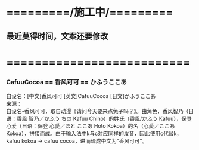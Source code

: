 # =========/施工中/=========  
## 最近莫得时间，文案还要修改
# ==========================
### CafuuCocoa == 香风可可 == かふうここあ
自设名：[中文]香风可可 [英文]CafuuCocoa [日文]かふうここあ  
来源：  
自设名-香风可可，取自动漫《请问今天要来点兔子吗？》。由角色，香风智乃（日语：香風 智乃／かふう ちの Kafuu Chino）的姓氏（香風/かふう Kafuu），保登心爱（日语：保登 心愛／ほと ここあ Hoto Kokoa）的名（心愛／ここあ Kokoa），拼接而成。由于输入法中k与c对应同样的发音，因此使用c代替k，kafuu kokoa -> cafuu cocoa，进而译成中文为“香风可可”。

<!--
**CafuuCocoa/cafuucocoa** is a ✨ _special_ ✨ repository because its `README.md` (this file) appears on your GitHub profile.

Here are some ideas to get you started:

- 🔭 I’m currently working on ...
- 🌱 I’m currently learning ...
- 👯 I’m looking to collaborate on ...
- 🤔 I’m looking for help with ...
- 💬 Ask me about ...
- 📫 How to reach me: ...
- 😄 Pronouns: ...
- ⚡ Fun fact: ...
-->
